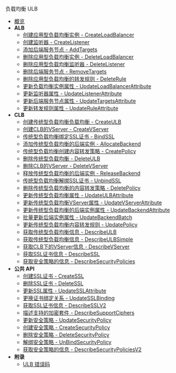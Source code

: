 <div class="sidebar_title icon__ulb">负载均衡 ULB</div>

- [概览](api/ulb-api/README.md)
- **ALB**
    - [创建应用型负载均衡实例 - CreateLoadBalancer](api/ulb-api/create_load_balancer)
    - [创建监听器 - CreateListener](api/ulb-api/create_listener_json)
    - [添加后端服务节点 - AddTargets](api/ulb-api/add_targets_json)
    - [删除应用型负载均衡实例 - DeleteLoadBalancer](api/ulb-api/delete_load_balancer)
    - [删除应用型负载均衡监听器 - DeleteListener](api/ulb-api/delete_listener)
    - [删除后端服务节点 - RemoveTargets](api/ulb-api/remove_targets_json)
    - [删除应用型负载均衡的转发规则 - DeleteRule](api/ulb-api/delete_rule)
    - [更新负载均衡实例属性 - UpdateLoadBalancerAttribute](api/ulb-api/update_load_balancer_attribute_json)
    - [更新监听器属性 - UpdateListenerAttribute](api/ulb-api/update_listener_attribute_json)
    - [更新后端服务节点属性 - UpdateTargetsAttribute](api/ulb-api/update_targets_attribute_json)
    - [更新转发规则属性 - UpdateRuleAttribute](api/ulb-api/update_rule_attribute_json)
- **CLB**
    - [创建传统型负载均衡负载均衡 - CreateULB](api/ulb-api/create_ulb)
    - [创建CLB的VServer - CreateVServer](api/ulb-api/create_vserver)
    - [传统型负载均衡绑定SSL证书 - BindSSL](api/ulb-api/bind_ssl)
    - [添加传统型负载均衡的后端实例 - AllocateBackend](api/ulb-api/allocate_backend)
    - [传统型负载均衡创建内容转发策略 - CreatePolicy](api/ulb-api/create_policy)
    - [删除传统型负载均衡 - DeleteULB](api/ulb-api/delete_ulb)
    - [删除CLB的VServer - DeleteVServer](api/ulb-api/delete_vserver)
    - [释放传统型负载均衡的后端实例 - ReleaseBackend](api/ulb-api/release_backend)
    - [传统型负载均衡解绑SSL证书 - UnbindSSL](api/ulb-api/unbind_ssl)
    - [删除传统型负载均衡的内容转发策略 - DeletePolicy](api/ulb-api/delete_policy)
    - [更新传统型负载均衡属性 - UpdateULBAttribute](api/ulb-api/update_ulb_attribute)
    - [更新传统型负载均衡VServer属性 - UpdateVServerAttribute](api/ulb-api/update_vserver_attribute)
    - [更新传统型负载均衡的后端实例属性 - UpdateBackendAttribute](api/ulb-api/update_backend_attribute)
    - [批量更新后端实例属性 - UpdateBackendBatch](api/ulb-api/update_backend_batch_json)
    - [更新传统型负载均衡内容转发规则 - UpdatePolicy](api/ulb-api/update_policy)
    - [获取传统型负载均衡信息 - DescribeULB](api/ulb-api/describe_ulb)
    - [获取传统型负载均衡信息 - DescribeULBSimple](api/ulb-api/describe_ulb_simple)
    - [获取CLB下的VServer信息 - DescribeVServer](api/ulb-api/describe_vserver)
    - [获取SSL证书信息 - DescribeSSL](api/ulb-api/describe_ssl)
    - [获取安全策略的信息 - DescribeSecurityPolicies](api/ulb-api/describe_security_policies)
- **公共 API**
    - [创建SSL证书 - CreateSSL](api/ulb-api/create_ssl)
    - [删除SSL证书 - DeleteSSL](api/ulb-api/delete_ssl)
    - [更新SSL属性 - UpdateSSLAttribute](api/ulb-api/update_ssl_attribute)
    - [更换证书绑定关系 - UpdateSSLBinding](api/ulb-api/update_ssl_binding)
    - [获取SSL证书信息 - DescribeSSLV2](api/ulb-api/describe_sslv2)
    - [描述支持的加密套件 - DescribeSupportCiphers](api/ulb-api/describe_support_ciphers)
    - [更新安全策略 - UpdateSecurityPolicy](api/ulb-api/update_security_policy)
    - [创建安全策略 - CreateSecurityPolicy](api/ulb-api/create_security_policy)
    - [删除安全策略 - DeleteSecurityPolicy](api/ulb-api/delete_security_policy)
    - [解绑安全策略 - UnBindSecurityPolicy](api/ulb-api/un_bind_security_policy)
    - [获取安全策略的信息 - DescribeSecurityPoliciesV2](api/ulb-api/describe_security_policies_v2)
- **附录**
  - [ULB 错误码](api/ulb-api/error_code)

